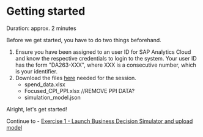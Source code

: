 # Getting started

Duration: approx. 2 minutes

Before we get started, you have to do two things beforehand.

1. Ensure you have been assigned to an user ID for SAP Analytics Cloud and know the respective credentials to login to the system. Your user ID has the form "DA263-XXX", where XXX is a consecutive number, which is your identifier.
2. Download the files [here](../ex1/README.md) needed for the session.
    - spend_data.xlsx
    - Focused_CPI_PPI.xlsx //REMOVE PPI DATA?
    - simulation_model.json

Alright, let's get started!

Continue to - [Exercise 1 - Launch Business Decision Simulator and upload model](../ex1/README.md)

